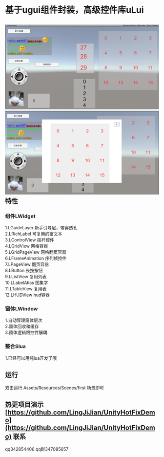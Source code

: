 基于ugui组件封装，高级控件库uLui
====
![](picture/photo1.png)
![](picture/photo2.png)
特性
-------  
### 组件LWidget
1.LGuideLayer 新手引导层，带穿透孔<br>
2.LRichLabel 可复用的富文本<br>
3.LControlView 摇杆控件<br>
4.LGridView 网格容器<br>
5.LGridPageView 网格翻页容器<br>
6.LFrameAnimation 序列帧控件<br>
7.LPageView 翻页容器<br>
8.LButton 长按按钮<br>
9.LListView 复用列表<br>
10.LLabelAtlas 图集字<br>
11.LTableView 复用表<br>
12.LHUDView hud容器<br>

### 窗体LWindow
1.自动管理窗体层次<br>
2.窗体回收和缓存<br>
3.窗体逻辑跟控件解耦<br>

### 整合Slua
1.已经可以用纯lua开发了哦 

运行
-------  
双击运行 Assets/Resources/Scenes/first 场景即可<br>

热更项目演示<br>
[https://github.com/LingJiJian/UnityHotFixDemo](https://github.com/LingJiJian/UnityHotFixDemo)
联系
-------
qq342854406  qq群347085657